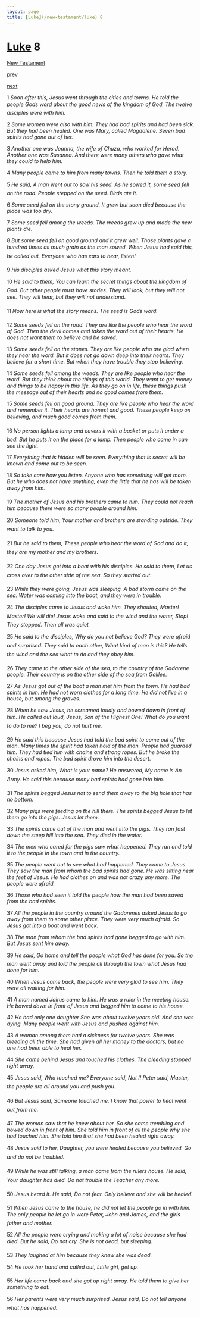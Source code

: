 ```yaml
---
layout: page
title: [Luke](/new-testament/luke) 8
---
```


# [Luke](/new-testament/luke) 8

[New Testament](/new-testament)


[prev](/new-testament/luke/luke-7.html)


[next](/new-testament/luke/luke-9.html)

1 _Soon after this, Jesus went through the cities and towns. He told the people Gods word about the good news of the kingdom of God. The twelve disciples were with him._

2 _Some women were also with him. They had bad spirits and had been sick. But they had been healed. One was Mary, called Magdalene. Seven bad spirits had gone out of her._

3 _Another one was Joanna, the wife of Chuza, who worked for Herod. Another one was Susanna. And there were many others who gave what they could to help him._

4 _Many people came to him from many towns. Then he told them a story._

5 _He said, A man went out to sow his seed. As he sowed it, some seed fell on the road.  People stepped on the seed. Birds ate it._

6 _Some seed fell on the stony ground. It grew but soon died because the place was too dry._

7 _Some seed fell among the weeds. The weeds grew up and made the new plants die._

8 _But some seed fell on good ground and it grew well. Those plants gave a hundred times as much grain as the man sowed. When Jesus had said this, he called out, Everyone who has ears to hear, listen!_

9 _His disciples asked Jesus what this story meant._

10 _He said to them, You can learn the secret things about the kingdom of God. But other people must have stories. They will look, but they will not see. They will hear, but they will not understand._

11 _Now here is what the story means. The seed is Gods word._

12 _Some seeds fell on the road. They are like the people who hear the word of God. Then the devil comes and takes the word out of their hearts. He does not want them to believe and be saved._

13 _Some seeds fell on the stones. They are like people who are glad when they hear the word. But it does not go down deep into their hearts. They believe for a short time. But when they have trouble they stop believing._

14 _Some seeds fell among the weeds. They are like people who hear the word. But they think about the things of this world. They want to get money and things to be happy in this life. As they go on in life, these things push the message out of their hearts and no good comes from them._

15 _Some seeds fell on good ground. They are like people who hear the word and remember it. Their hearts are honest and good. These people keep on believing, and much good comes from them._

16 _No person lights a lamp and covers it with a basket or puts it under a bed. But he puts it on the place for a lamp. Then people who come in can see the light._

17 _Everything that is hidden will be seen. Everything that is secret will be known and come out to be seen._

18 _So take care how you listen. Anyone who has something will get more. But he who does not have anything, even the little that he has will be taken away from him._

19 _The mother of Jesus and his brothers came to him. They could not reach him because there were so many people around him._

20 _Someone told him, Your mother and brothers are standing outside. They want to talk to you._

21 _But he said to them, These people who hear the word of God and do it, they are my mother and my brothers._

22 _One day Jesus got into a boat with his disciples. He said to them, Let us cross over to the other side of the sea. So they started out._

23 _While they were going, Jesus was sleeping. A bad storm came on the sea. Water was coming into the boat, and they were in trouble._

24 _The disciples came to Jesus and woke him. They shouted, Master! Master! We will die!  Jesus woke and said to the wind and the water, Stop! They stopped. Then all was quiet_

25 _He said to the disciples, Why do you not believe God? They were afraid and surprised.  They said to each other, What kind of man is this? He tells the wind and the sea what to do and they obey him._

26 _They came to the other side of the sea, to the country of the Gadarene people. Their country is on the other side of the sea from Galilee._

27 _As Jesus got out of the boat a man met him from the town. He had bad spirits in him. He had not worn clothes for a long time. He did not live in a house, but among the graves._

28 _When he saw Jesus, he screamed loudly and bowed down in front of him. He called out loud, Jesus, Son of the Highest One! What do you want to do to me? I beg you, do not hurt me._

29 _He said this because Jesus had told the bad spirit to come out of the man. Many times the spirit had taken hold of the man. People had guarded him. They had tied him with chains and strong ropes. But he broke the chains and ropes. The bad spirit drove him into the desert._

30 _Jesus asked him, What is your name? He answered, My name is An Army. He said this because many bad spirits had gone into him._

31 _The spirits begged Jesus not to send them away to the big hole that has no bottom._

32 _Many pigs were feeding on the hill there. The spirits begged Jesus to let them go into the pigs. Jesus let them._

33 _The spirits came out of the man and went into the pigs. They ran fast down the steep hill into the sea. They died in the water._

34 _The men who cared for the pigs saw what happened. They ran and told it to the people in the town and in the country._

35 _The people went out to see what had happened. They came to Jesus. They saw the man from whom the bad spirits had gone. He was sitting near the feet of Jesus. He had clothes on and was not crazy any more. The people were afraid._

36 _Those who had seen it told the people how the man had been saved from the bad spirits._

37 _All the people in the country around the Gadarenes asked Jesus to go away from them to some other place. They were very much afraid. So Jesus got into a boat and went back._

38 _The man from whom the bad spirits had gone begged to go with him. But Jesus sent him away._

39 _He said, Go home and tell the people what God has done for you. So the man went away and told the people all through the town what Jesus had done for him._

40 _When Jesus came back, the people were very glad to see him. They were all waiting for him._

41 _A man named Jairus came to him. He was a ruler in the meeting house. He bowed down in front of Jesus and begged him to come to his house._

42 _He had only one daughter She was about twelve years old. And she was dying. Many people went with Jesus and pushed against him._

43 _A woman among them had a sickness for twelve years. She was bleeding all the time.  She had given all her money to the doctors, but no one had been able to heal her._

44 _She came behind Jesus and touched his clothes. The bleeding stopped right away._

45 _Jesus said, Who touched me? Everyone said, Not I! Peter said, Master, the people are all around you and push you._

46 _But Jesus said, Someone touched me. I know that power to heal went out from me._

47 _The woman saw that he knew about her. So she came trembling and bowed down in front of him. She told him in front of all the people why she had touched him. She told him that she had been healed right away._

48 _Jesus said to her, Daughter, you were healed because you believed. Go and do not be troubled._

49 _While he was still talking, a man came from the rulers house. He said, Your daughter has died. Do not trouble the Teacher any more._

50 _Jesus heard it. He said, Do not fear. Only believe and she will be healed._

51 _When Jesus came to the house, he did not let the people go in with him. The only people he let go in were Peter, John and James, and the girls father and mother._

52 _All the people were crying and making a lot of noise because she had died. But he said,  Do not cry. She is not dead, but sleeping._

53 _They laughed at him because they knew she was dead._

54 _He took her hand and called out, Little girl, get up._

55 _Her life came back and she got up right away. He told them to give her something to eat._

56 _Her parents were very much surprised. Jesus said, Do not tell anyone what has happened._

